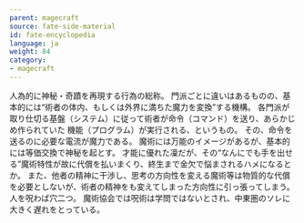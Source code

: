 ```yaml
---
parent: magecraft
source: fate-side-material
id: fate-encyclopedia
language: ja
weight: 84
category:
- magecraft
---
```


人為的に神秘・奇蹟を再現する行為の総称。
門派ごとに違いはあるものの、基本的には“術者の体内、もしくは外界に満ちた魔力を変換”する機構。
各門派が取り仕切る基盤（システム）に従って術者が命令（コマンド）を送り、あらかじめ作られていた 機能（プログラム）が実行される、というもの。
その、命令を送るのに必要な電流が魔力である。
魔術には万能のイメージがあるが、基本的には等価交換で神秘を起とす。
才能に優れた凜だが、その“なんにでも手を出せる”魔術特性が故に代償を払いまくり、終生まで金欠で悩まされるハメになるとか。
また、他者の精神に干渉し、思考の方向性を変える魔術等は物質的な代償を必要としないが、術者の精神をも変えてしまった方向性に引っ張ってしまう。
人を呪わば穴二つ。
魔術協会では呪術は学問ではないとされ、中東圏のソレに大きく遅れをとっている。
